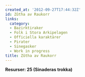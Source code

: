 ```yaml
---
created_at: '2012-09-27T17:44:32Z'
id: Zûtha av Raukorr
links:
  category:
  - Bazirktiraker
  - Folk i Stora Arkipelagen
  - Officiella karaktärer
  - Pirater
  - Sinegasker
  - Work in progress
title: Zûtha av Raukorr
---
```


**Resurser: 25 (Sinaderas trokka)** 
